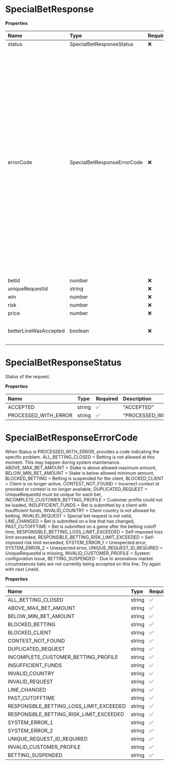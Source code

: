 # SpecialBetResponse

**Properties**

| Name                  | Type                        | Required | Description                                                                                                                                                                                                                                                                                                                                                                                                                                                                                                                                                                                                                                                                                                                                                                                                                                                                                                                                                                                                                                                                                                                                                                                                                                                                                                                                                                                                                                                                                 |
| :-------------------- | :-------------------------- | :------- | :------------------------------------------------------------------------------------------------------------------------------------------------------------------------------------------------------------------------------------------------------------------------------------------------------------------------------------------------------------------------------------------------------------------------------------------------------------------------------------------------------------------------------------------------------------------------------------------------------------------------------------------------------------------------------------------------------------------------------------------------------------------------------------------------------------------------------------------------------------------------------------------------------------------------------------------------------------------------------------------------------------------------------------------------------------------------------------------------------------------------------------------------------------------------------------------------------------------------------------------------------------------------------------------------------------------------------------------------------------------------------------------------------------------------------------------------------------------------------------------ |
| status                | SpecialBetResponseStatus    | ❌       | Status of the request.                                                                                                                                                                                                                                                                                                                                                                                                                                                                                                                                                                                                                                                                                                                                                                                                                                                                                                                                                                                                                                                                                                                                                                                                                                                                                                                                                                                                                                                                      |
| errorCode             | SpecialBetResponseErrorCode | ❌       | When Status is PROCESSED_WITH_ERROR, provides a code indicating the specific problem. ALL_BETTING_CLOSED = Betting is not allowed at this moment. This may happen during system maintenance. ABOVE_MAX_BET_AMOUNT = Stake is above allowed maximum amount, BELOW_MIN_BET_AMOUNT = Stake is below allowed minimum amount, BLOCKED_BETTING = Betting is suspended for the client, BLOCKED_CLIENT = Client is no longer active, CONTEST_NOT_FOUND = Incorrect contest id provided or contest is no longer available, DUPLICATED_REQUEST = UniqueRequestId must be unique for each bet, INCOMPLETE_CUSTOMER_BETTING_PROFILE = Customer profile could not be loaded, INSUFFICIENT_FUNDS = Bet is submitted by a client with insufficient funds, INVALID_COUNTRY = Client country is not allowed for betting, INVALID_REQUEST = Special bet request is not valid, LINE_CHANGED = Bet is submitted on a line that has changed, PAST_CUTOFFTIME = Bet is submitted on a game after the betting cutoff time, RESPONSIBLE_BETTING_LOSS_LIMIT_EXCEEDED = Self-imposed loss limit exceeded, RESPONSIBLE_BETTING_RISK_LIMIT_EXCEEDED = Self-imposed risk limit exceeded, SYSTEM_ERROR_1 = Unexpected error, SYSTEM_ERROR_2 = Unexpected error, UNIQUE_REQUEST_ID_REQUIRED = UniqueRequestId is missing, INVALID_CUSTOMER_PROFILE = System configuration issue, BETTING_SUSPENDED - Due to anomalous market circumstances bets are not currently being accepted on this line. Try again with next LineId. |
| betId                 | number                      | ❌       | Bet identifier. Populated in case of accepted bet.                                                                                                                                                                                                                                                                                                                                                                                                                                                                                                                                                                                                                                                                                                                                                                                                                                                                                                                                                                                                                                                                                                                                                                                                                                                                                                                                                                                                                                          |
| uniqueRequestId       | string                      | ❌       | Unique identifier provided in the request.                                                                                                                                                                                                                                                                                                                                                                                                                                                                                                                                                                                                                                                                                                                                                                                                                                                                                                                                                                                                                                                                                                                                                                                                                                                                                                                                                                                                                                                  |
| win                   | number                      | ❌       | Win amount. Populated in case of accepted bet.                                                                                                                                                                                                                                                                                                                                                                                                                                                                                                                                                                                                                                                                                                                                                                                                                                                                                                                                                                                                                                                                                                                                                                                                                                                                                                                                                                                                                                              |
| risk                  | number                      | ❌       | Risk amount. Populated in case of accepted bet.                                                                                                                                                                                                                                                                                                                                                                                                                                                                                                                                                                                                                                                                                                                                                                                                                                                                                                                                                                                                                                                                                                                                                                                                                                                                                                                                                                                                                                             |
| price                 | number                      | ❌       | Bet price. Populated in case of accepted bet.                                                                                                                                                                                                                                                                                                                                                                                                                                                                                                                                                                                                                                                                                                                                                                                                                                                                                                                                                                                                                                                                                                                                                                                                                                                                                                                                                                                                                                               |
| betterLineWasAccepted | boolean                     | ❌       | Whether or not the bet was accepted on the line that changed in favour of client. This can be true only if acceptBetterLine in the Place Bet request is set to TRUE.                                                                                                                                                                                                                                                                                                                                                                                                                                                                                                                                                                                                                                                                                                                                                                                                                                                                                                                                                                                                                                                                                                                                                                                                                                                                                                                        |

# SpecialBetResponseStatus

Status of the request.

**Properties**

| Name                 | Type   | Required | Description            |
| :------------------- | :----- | :------- | :--------------------- |
| ACCEPTED             | string | ✅       | "ACCEPTED"             |
| PROCESSED_WITH_ERROR | string | ✅       | "PROCESSED_WITH_ERROR" |

# SpecialBetResponseErrorCode

When Status is PROCESSED_WITH_ERROR, provides a code indicating the specific problem. ALL_BETTING_CLOSED = Betting is not allowed at this moment. This may happen during system maintenance. ABOVE_MAX_BET_AMOUNT = Stake is above allowed maximum amount, BELOW_MIN_BET_AMOUNT = Stake is below allowed minimum amount, BLOCKED_BETTING = Betting is suspended for the client, BLOCKED_CLIENT = Client is no longer active, CONTEST_NOT_FOUND = Incorrect contest id provided or contest is no longer available, DUPLICATED_REQUEST = UniqueRequestId must be unique for each bet, INCOMPLETE_CUSTOMER_BETTING_PROFILE = Customer profile could not be loaded, INSUFFICIENT_FUNDS = Bet is submitted by a client with insufficient funds, INVALID_COUNTRY = Client country is not allowed for betting, INVALID_REQUEST = Special bet request is not valid, LINE_CHANGED = Bet is submitted on a line that has changed, PAST_CUTOFFTIME = Bet is submitted on a game after the betting cutoff time, RESPONSIBLE_BETTING_LOSS_LIMIT_EXCEEDED = Self-imposed loss limit exceeded, RESPONSIBLE_BETTING_RISK_LIMIT_EXCEEDED = Self-imposed risk limit exceeded, SYSTEM_ERROR_1 = Unexpected error, SYSTEM_ERROR_2 = Unexpected error, UNIQUE_REQUEST_ID_REQUIRED = UniqueRequestId is missing, INVALID_CUSTOMER_PROFILE = System configuration issue, BETTING_SUSPENDED - Due to anomalous market circumstances bets are not currently being accepted on this line. Try again with next LineId.

**Properties**

| Name                                    | Type   | Required | Description                               |
| :-------------------------------------- | :----- | :------- | :---------------------------------------- |
| ALL_BETTING_CLOSED                      | string | ✅       | "ALL_BETTING_CLOSED"                      |
| ABOVE_MAX_BET_AMOUNT                    | string | ✅       | "ABOVE_MAX_BET_AMOUNT"                    |
| BELOW_MIN_BET_AMOUNT                    | string | ✅       | "BELOW_MIN_BET_AMOUNT"                    |
| BLOCKED_BETTING                         | string | ✅       | "BLOCKED_BETTING"                         |
| BLOCKED_CLIENT                          | string | ✅       | "BLOCKED_CLIENT"                          |
| CONTEST_NOT_FOUND                       | string | ✅       | "CONTEST_NOT_FOUND"                       |
| DUPLICATED_REQUEST                      | string | ✅       | "DUPLICATED_REQUEST"                      |
| INCOMPLETE_CUSTOMER_BETTING_PROFILE     | string | ✅       | "INCOMPLETE_CUSTOMER_BETTING_PROFILE"     |
| INSUFFICIENT_FUNDS                      | string | ✅       | "INSUFFICIENT_FUNDS"                      |
| INVALID_COUNTRY                         | string | ✅       | "INVALID_COUNTRY"                         |
| INVALID_REQUEST                         | string | ✅       | "INVALID_REQUEST"                         |
| LINE_CHANGED                            | string | ✅       | "LINE_CHANGED"                            |
| PAST_CUTOFFTIME                         | string | ✅       | "PAST_CUTOFFTIME"                         |
| RESPONSIBLE_BETTING_LOSS_LIMIT_EXCEEDED | string | ✅       | "RESPONSIBLE_BETTING_LOSS_LIMIT_EXCEEDED" |
| RESPONSIBLE_BETTING_RISK_LIMIT_EXCEEDED | string | ✅       | "RESPONSIBLE_BETTING_RISK_LIMIT_EXCEEDED" |
| SYSTEM_ERROR_1                          | string | ✅       | "SYSTEM_ERROR_1"                          |
| SYSTEM_ERROR_2                          | string | ✅       | "SYSTEM_ERROR_2"                          |
| UNIQUE_REQUEST_ID_REQUIRED              | string | ✅       | "UNIQUE_REQUEST_ID_REQUIRED"              |
| INVALID_CUSTOMER_PROFILE                | string | ✅       | "INVALID_CUSTOMER_PROFILE"                |
| BETTING_SUSPENDED                       | string | ✅       | "BETTING_SUSPENDED"                       |

<!-- This file was generated by liblab | https://liblab.com/ -->
